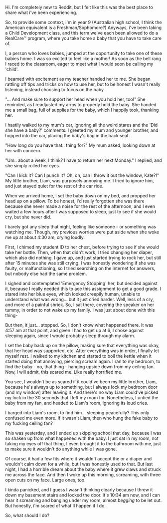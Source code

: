 Hi. I'm completely new to Reddit, but I felt like this was the best place to share what i've been experiencing.

So, to provide some context, i'm in year 9 (Australian high school, I think the American equivalent is a Freshman/Sophomore?) Anyways, i've been taking a Child Development class, and this term we've each been allowed to do a RealCare™ program, where you take home a baby that you have to take care of.

I, a person who loves babies, jumped at the opportunity to take one of these babies home. I was so excited to feel like a mother! As soon as the bell rang I raced to the classroom, eager to meet what I would soon be calling my 'child'.

I beamed with excitement as my teacher handed her to me. She began rattling off tips and tricks on how to use her, but to be honest I wasn't really listening, instead choosing to focus on the baby.

"... And make sure to support her head when you hold her, too!" She reminded, as I readjusted my arms to properly hold the baby. She handed me a small bag, full of supplies for the baby, which I happily took, thanking her.

I hastily walked to my mum's car, ignoring all the weird stares and the 'Did she have a baby?' comments. I greeted my mum and younger brother, and hopped into the car, placing the baby's bag in the back seat.

"How long do you have that.. thing for?" My mum asked, looking down at her with concern.

"Um.. about a week, I think? I have to return her next Monday." I replied, and she simply rolled her eyes.

"Can I kick it? Can I punch it? Oh, oh, can I throw it out the window, Kate?!" My little brother, Liam, was purposely annoying me. I tried to ignore him, and just stayed quiet for the rest of the car ride.

When we arrived home, I set the baby down on my bed, and propped her head up on a pillow. To be honest, i'd really forgotten she was there because she never made a noise for the rest of the afternoon, and I even waited a few hours after I was supposed to sleep, just to see if she would cry, but she never did.

I barely got any sleep that night, feeling like someone - or something was watching me. Though, my previous worries were put aside when she woke me up at about 4:30 am, crying loudly. 

First, I chimed my student ID to her chest, before trying to see if she would take her bottle. Then, when that didn't work, I tried changing her diaper, which also did nothing. I gave up, and just started trying to rock her, but still after 15 minutes she was still crying. I was honestly wondering if she was faulty, or malfunctioning, so I tried searching on the internet for answers, but nobody else had the same problem.

I sighed and contemplated 'Emergency Stopping' her, but decided against it, because I really needed this to ace this assignment to get a good grade. I stared into her blue eyes, which looked creepily human, unable to understand what was wrong... but it just cried harder. Well, less of a cry, and more of a painful shriek. So, I sat there, covering the speaker on her tummy, in order to not wake up my family. I was just about done with this thing-

But then, it just... stopped. So, I don't know what happened there. It was 4:57 am at that point, and given I had to get up at 6, I chose against sleeping again, since I would probably sleep through my alarm.

I set the baby back up on the pillow, making sure that everything was okay, that her head was supported, etc. After everything was in order, I finally let myself rest. I walked to my kitchen and started to boil the kettle when it started doing that annoying, piercing scream again. I ran to my bedroom, to find the baby - no, that thing - hanging upside down from my ceiling fan. Now, I will admit, this scared me. Like really horrified me.

You see, I wouldn't be as scared if it could've been my little brother, Liam, because he's always up to something, but I always lock my bedroom door (and my window) after leaving it. And there's no way Liam could've picked my lock in the 30 seconds that I left my room for. Nonetheless, I untied the baby from my fan, and headed to Liam's room, ignoring its loud cries.

I barged into Liam's room, to find him... sleeping peacefully? This only confused me even more. If it wasn't Liam, then who hung the fake baby to my fucking ceiling fan?

This was yesterday, and I ended up skipping school that day, because I was so shaken up from what happened with the baby. I just sat in my room, not taking my eyes off that thing, I even brought it to the bathroom with me, just to make sure it wouldn't do anything while I was gone.

Of course, it had a few fits where it wouldn't accept the or a diaper and wouldn't calm down for a while, but I was honestly used to that. But last night, I had a horrible dream about the baby where it grew claws and struck me across the face. And then I woke up this morning, screaming, with three open cuts on my face. Large ones, too.

I kinda panicked, and I guess I wasn't thinking clearly because I threw it down my basement stairs and locked the door. It's 10:34 am now, and I can hear it screaming and banging under my room, almost *begging* to be let out. But honestly, i'm scared of what'll happen if I do. 

So, what should I do?